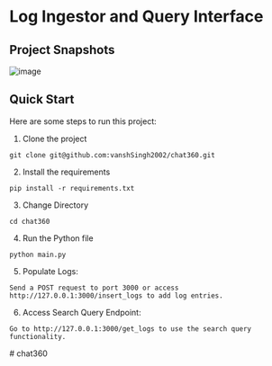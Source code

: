 # Log Ingestor and Query Interface
## Project Snapshots
![image](https://github.com/vanshsingh2002/chat360/assets/131593705/24b89e98-59c6-45dd-9d54-8827ccec9393)





## Quick Start
Here are some steps to run this project:

1. Clone the project

```
git clone git@github.com:vanshSingh2002/chat360.git
```
2. Install the requirements
```
pip install -r requirements.txt
```
3. Change Directory
```
cd chat360
```
4. Run the Python file
```
python main.py
```
5. Populate Logs:
```
Send a POST request to port 3000 or access http://127.0.0.1:3000/insert_logs to add log entries.
```
6. Access Search Query Endpoint:
```
Go to http://127.0.0.1:3000/get_logs to use the search query functionality.
```

#   c h a t 3 6 0 
 
 
